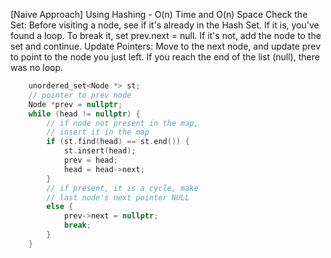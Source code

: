 <p>[Naive Approach] Using Hashing - O(n) Time and O(n) Space
Check the Set: Before visiting a node, see if it's already in the Hash Set.
If it is, you've found a loop. To break it, set prev.next = null.
If it's not, add the node to the set and continue.
Update Pointers: Move to the next node, and update prev to point to the node you just left.
If you reach the end of the list (null), there was no loop.</p>

```cpp
    unordered_set<Node *> st;
    // pointer to prev node
    Node *prev = nullptr;
    while (head != nullptr) {
        // if node not present in the map,
        // insert it in the map
        if (st.find(head) == st.end()) {
            st.insert(head);
            prev = head;
            head = head->next;
        }
        // if present, it is a cycle, make
        // last node's next pointer NULL
        else {
            prev->next = nullptr;
            break;
        }
    }
